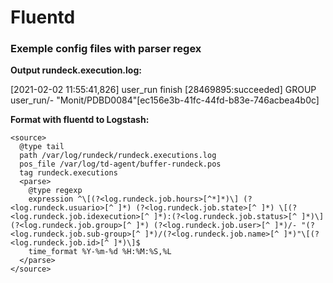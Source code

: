 # Fluentd
### Exemple config files with parser regex

**Output rundeck.execution.log:**

[2021-02-02 11:55:41,826] user_run finish [28469895:succeeded] GROUP user_run/- "Monit/PDBD0084"[ec156e3b-41fc-44fd-b83e-746acbea4b0c]

**Format with fluentd to Logstash:**
```
<source>
  @type tail
  path /var/log/rundeck/rundeck.executions.log
  pos_file /var/log/td-agent/buffer-rundeck.pos
  tag rundeck.executions
  <parse>
    @type regexp
    expression ^\[(?<log.rundeck.job.hours>[^*]*)\] (?<log.rundeck.usuario>[^ ]*) (?<log.rundeck.job.state>[^ ]*) \[(?<log.rundeck.job.idexecution>[^ ]*):(?<log.rundeck.job.status>[^ ]*)\] (?<log.rundeck.job.group>[^ ]*) (?<log.rundeck.job.user>[^ ]*)/- "(?<log.rundeck.job.sub-group>[^ ]*)/(?<log.rundeck.job.name>[^ ]*)"\[(?<log.rundeck.job.id>[^ ]*)\]$
    time_format %Y-%m-%d %H:%M:%S,%L
  </parse>
</source>
```


